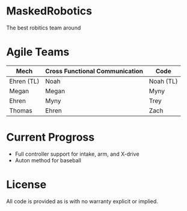 # MaskedRobotics
The best robitics team around


# Agile Teams
| Mech | Cross Functional Communication | Code |
| ------------- | ------------- | ------------- |
| Ehren (TL) | Noah | Noah (TL) |
| Megan | Megan | Myny |
| Ehren | Myny | Trey |
| Thomas | Ehren | Zach |


# Current Progross
* Full controller support for intake, arm, and X-drive
* Auton method for baseball

# License 
All code is provided as is with no warranty explicit or implied. 
